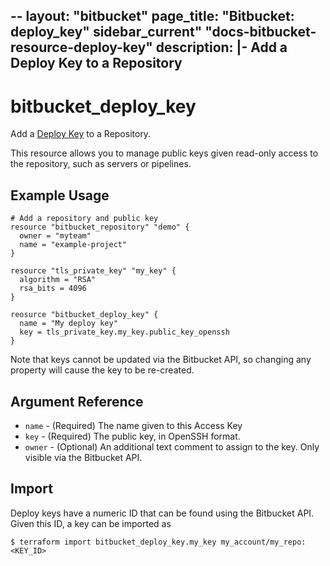 --
layout: "bitbucket"
page_title: "Bitbucket: deploy_key"
sidebar_current" "docs-bitbucket-resource-deploy-key"
description: |-
  Add a Deploy Key to a Repository
---

# bitbucket\_deploy\_key

Add a [Deploy Key](https://support.atlassian.com/bitbucket-cloud/docs/add-access-keys/)
to a Repository.

This resource allows you to manage public keys given read-only access to the repository,
such as servers or pipelines.

## Example Usage
```hcl
# Add a repository and public key
resource "bitbucket_repository" "demo" {
  owner = "myteam"
  name = "example-project"
}

resource "tls_private_key" "my_key" {
  algorithm = "RSA"
  rsa_bits = 4096
}

reosurce "bitbucket_deploy_key" {
  name = "My deploy key"
  key = tls_private_key.my_key.public_key_openssh
}
```

Note that keys cannot be updated via the Bitbucket API, so changing any property
will cause the key to be re-created.

## Argument Reference

* `name` - (Required) The name given to this Access Key
* `key` - (Required) The public key, in OpenSSH format.
* `owner` - (Optional) An additional text comment to assign to the key. Only visible via the Bitbucket API.

## Import

Deploy keys have a numeric ID that can be found using the Bitbucket API. Given this ID,
a key can be imported as
```
$ terraform import bitbucket_deploy_key.my_key my_account/my_repo:<KEY_ID>
```
